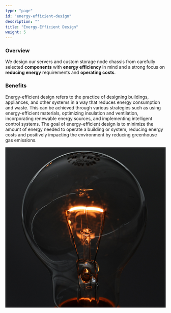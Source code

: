 ```yaml
---
type: "page"
id: "energy-efficient-design"
description: ""
title: "Energy-Efficient Design"
weight: 5
---
```


### Overview

We design our servers and custom storage node chassis from carefully selected **components** with **energy efficiency** in mind and a strong focus on **reducing energy** requirements and **operating costs**.

### Benefits

Energy-efficient design refers to the practice of designing buildings, appliances, and other systems in a way that reduces energy consumption and waste. This can be achieved through various strategies such as using energy-efficient materials, optimizing insulation and ventilation, incorporating renewable energy sources, and implementing intelligent control systems. The goal of energy-efficient design is to minimize the amount of energy needed to operate a building or system, reducing energy costs and positively impacting the environment by reducing greenhouse gas emissions.

![energy-efficient](energy-efficient.png)


